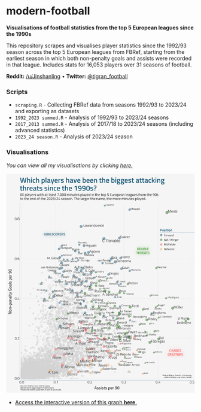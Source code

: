 # modern-football
**Visualisations of football statistics from the top 5 European leagues since the 1990s**

This repository scrapes and visualises player statistics since the 1992/93 season across the top 5 European leagues from FBRef, starting from the earliest season in which both non-penalty goals and assists were recorded in that league. Includes stats for 16,053 players over 31 seasons of football.

**Reddit:** [/u/Jinshanling](https://www.reddit.com/u/jinshanling) •  **Twitter:** [@tigran_football](https://twitter.com/tigran_football)


### Scripts 

- `scraping.R` - Collecting FBRef data from seasons 1992/93 to 2023/24 and exporting as datasets
- `1992_2023 summed.R` - Analysis of 1992/93 to 2023/24 seasons
- `2017_2013 summed.R` - Analysis of 2017/18 to 2023/24 seasons (including advanced statistics)
- `2023_24 season.R` - Analysis of 2023/24 season



### Visualisations
*You can view all my visualisations by clicking [here.](Visualisations.md)*

![1992/93 - 2023/24 NPG vs A viz](viz/9223%20npg%20a%20export.png?raw=true)

* [Access the interactive version of this graph **here**.](https://public.tableau.com/views/Whohavebeenthemostproductiveplayerssincethe1990s/Dashboard1?:language=en-GB&:sid=&:display_count=n&:origin=viz_share_link)
